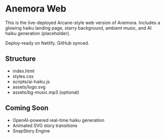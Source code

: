 # Anemora Web
This is the live-deployed Arcane-style web version of Anemora. Includes a glowing haiku landing page, starry background, ambient music, and AI haiku generation (placeholder).

Deploy-ready on Netlify. GitHub synced.

## Structure
- index.html
- styles.css
- scripts/ai-haiku.js
- assets/logo.svg
- assets/bg-music.mp3 (optional)

## Coming Soon
- OpenAI-powered real-time haiku generation
- Animated SVG story transitions
- SnapStory Engine
